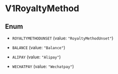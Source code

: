 
# V1RoyaltyMethod

## Enum


* `ROYALTYMETHODUNSET` (value: `"RoyaltyMethodUnset"`)

* `BALANCE` (value: `"Balance"`)

* `ALIPAY` (value: `"Alipay"`)

* `WECHATPAY` (value: `"Wechatpay"`)



